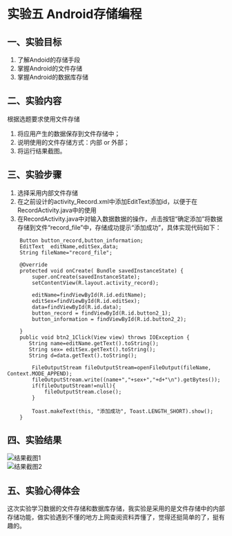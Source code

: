 # 实验五 Android存储编程 
## 一、实验目标
1. 了解Andoid的存储手段
2. 掌握Android的文件存储
3. 掌握Android的数据库存储
## 二、实验内容
 根据选题要求使用文件存储
1. 将应用产生的数据保存到文件存储中；
2. 说明使用的文件存储方式：内部 or 外部；
3. 将运行结果截图。
## 三、实验步骤
1. 选择采用内部文件存储
2. 在之前设计的activity_Record.xml中添加EditText添加id，以便于在RecordActivity.java中的使用
3. 在RecordActivity.java中对输入数据数据的操作，点击按钮“确定添加”将数据存储到文件“record_file”中，存储成功提示“添加成功”，具体实现代码如下：
``` 
    Button button_record,button_information;
    EditText  editName,editSex,data;
    String fileName="record_file";

    @Override
    protected void onCreate( Bundle savedInstanceState) {
        super.onCreate(savedInstanceState);
        setContentView(R.layout.activity_record);

        editName=findViewById(R.id.editName);
        editSex=findViewById(R.id.editSex);
        data=findViewById(R.id.data);
        button_record = findViewById(R.id.button2_1);
        button_information = findViewById(R.id.button2_2);

    }
    public void btn2_1Click(View view) throws IOException {
       String name=editName.getText().toString();
       String sex= editSex.getText().toString();
       String d=data.getText().toString();

        FileOutputStream fileOutputStream=openFileOutput(fileName, Context.MODE_APPEND);
        fileOutputStream.write((name+","+sex+","+d+"\n").getBytes());
        if(fileOutputStream!=null){
            fileOutputStream.close();
        }

        Toast.makeText(this, "添加成功", Toast.LENGTH_SHORT).show();
    }
```
## 四、实验结果
![结果截图1](https://github.com/huangqiulian/android-labs-2020/blob/master/students/net1814080903236/sy5_1.png)   
![结果截图2](https://github.com/huangqiulian/android-labs-2020/blob/master/students/net1814080903236/sy5_2.png)
## 五、实验心得体会
这次实验学习数据的文件存储和数据库存储，我实验是采用的是文件存储中的内部存储功能，做实验遇到不懂的地方上网查阅资料弄懂了，觉得还挺简单的了，挺有趣的。
